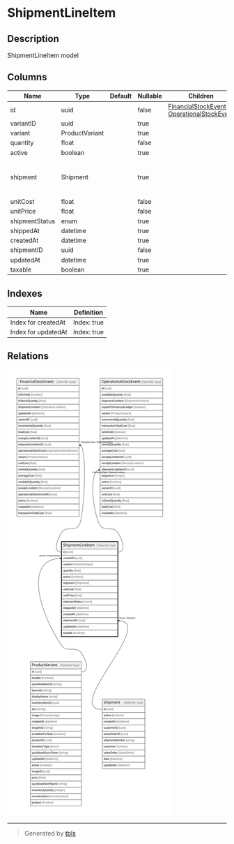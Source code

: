 # ShipmentLineItem

## Description

ShipmentLineItem model

## Columns

| Name | Type | Default | Nullable | Children | Parents | Comment |
| ---- | ---- | ------- | -------- | -------- | ------- | ------- |
| id | uuid |  | false | [FinancialStockEvent](FinancialStockEvent.md) [OperationalStockEvent](OperationalStockEvent.md) |  |  |
| variantID | uuid |  | true |  | [ProductVariant](ProductVariant.md) | Variant ID |
| variant | ProductVariant |  | true |  | [ProductVariant](ProductVariant.md) | Variant |
| quantity | float |  | false |  |  | quantity |
| active | boolean |  | true |  |  | active |
| shipment | Shipment |  | true |  | [Shipment](Shipment.md) | Shipment model. Shipment and this model is n:1. |
| unitCost | float |  | false |  |  | unit cost |
| unitPrice | float |  | false |  |  | unit price |
| shipmentStatus | enum |  | true |  |  | inventoryType |
| shippedAt | datetime |  | true |  |  | shipped at |
| createdAt | datetime |  | true |  |  | createdAt |
| shipmentID | uuid |  | false |  | [Shipment](Shipment.md) | Shipment ID |
| updatedAt | datetime |  | true |  |  | updatedAt |
| taxable | boolean |  | true |  |  | taxable |

## Indexes

| Name | Definition |
| ---- | ---------- |
| Index for createdAt | Index: true |
| Index for updatedAt | Index: true |

## Relations

![er](ShipmentLineItem.svg)

---

> Generated by [tbls](https://github.com/k1LoW/tbls)

